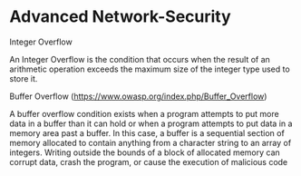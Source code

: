 # Advanced Network-Security

Integer Overflow

An Integer Overflow is the condition that occurs when the result of an
arithmetic operation exceeds the maximum size of the integer type used to
store it.


Buffer Overflow (https://www.owasp.org/index.php/Buffer_Overflow)

A buffer overflow condition exists when a program attempts to put more data in a buffer than it can hold or when a program attempts to put data in a memory area past a buffer. In this case, a buffer is a sequential section of memory allocated to contain anything from a character string to an array of integers. Writing outside the bounds of a block of allocated memory can corrupt data, crash the program, or cause the execution of malicious code
